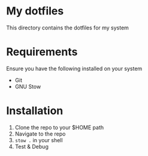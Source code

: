 # My dotfiles

This directory contains the dotfiles for my system
# Requirements
Ensure you have the following installed on your system
- Git
- GNU Stow
# Installation
1. Clone the repo to your $HOME path
2. Navigate to the repo
3. `stow .` in your shell
4. Test & Debug
